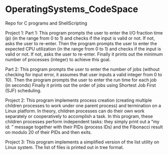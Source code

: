 # OperatingSystems_CodeSpace
Repo for C programs and ShellScripting


Project 1:
  Part 1:
  This program prompts the user to enter the I/O fraction time (p) (in the range from 0 to 1)
  and checks if the input is valid or not. If not, asks the user to re-enter.
  Then the program prompts the user to enter the expected CPU utilization (in the range from 0 to 1)
  and checks if the input is valid or not. If not, asks the user to re-enter.
  Finally it prints out the minimum number of processes (integer) to achieve this goal.
  
  Part 2:
  This program prompts the user to enter the number of jobs (without checking for input error,
  it assumes that user inputs a valid integer from 0 to 10).
  Then the program prompts the user to enter the run time for each job (in seconds)
  Finally it prints out the order of jobs using Shortest Job First (SJF) scheduling.

Project 2:
This program implements process creation
(creating multiple children processes to work under one parent process) and termination
on a Linux platform. In theory, children processes can do their own work
separately or cooperatively to accomplish a task. In this program, these children
processes perform independent tasks: they simply print out a “my id: ” message together with
their PIDs (process IDs) and the Fibonacci result on modulo 20 of their PIDs and then exits.


Project 3:
This program implements a simplified version of the list
utility on Linux system. The list of files is printed out in tree format.
